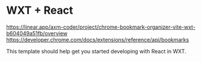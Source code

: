 # WXT + React

https://linear.app/axm-coder/project/chrome-bookmark-organizer-vite-wxt-b604049a51fb/overview
https://developer.chrome.com/docs/extensions/reference/api/bookmarks

This template should help get you started developing with React in WXT.
